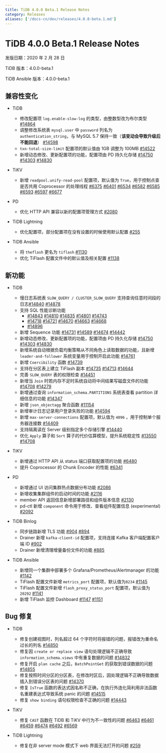 ```yaml
---
title: TiDB 4.0.0 Beta.1 Release Notes
category: Releases
aliases: ['/docs-cn/dev/releases/4.0.0-beta.1.md']
---
```


# TiDB 4.0.0 Beta.1 Release Notes

发版日期：2020 年 2 月 28 日

TiDB 版本：4.0.0-beta.1

TiDB Ansible 版本：4.0.0-beta.1

## 兼容性变化

* TiDB
    + 修改配置项 `log.enable-slow-log` 的类型，由整数型改为布尔类型 [#14864](https://github.com/pingcap/tidb/pull/14864)
    + 调整修改系统表 `mysql.user` 中 `password` 列名为 `authentication_string`，与 MySQL 5.7 保持一致（**该变动会导致升级后不能回退**） [#14598](https://github.com/pingcap/tidb/pull/14598)
    + `txn-total-size-limit` 配置项的默认值由 1GB 调整为 100MB [#14522](https://github.com/pingcap/tidb/pull/14522)
    + 新增动态修改、更新配置项的功能，配置项由 PD 持久化存储 [#14750](https://github.com/pingcap/tidb/pull/14750) [#14303](https://github.com/pingcap/tidb/pull/14303) [#14830](https://github.com/pingcap/tidb/pull/14830)

* TiKV
    + 新增 `readpool.unify-read-pool` 配置项，默认值为 `True`，用于控制点查是否共用 Coprocessor 的处理线程 [#6375](https://github.com/tikv/tikv/pull/6375) [#6401](https://github.com/tikv/tikv/pull/6401) [#6534](https://github.com/tikv/tikv/pull/6534) [#6582](https://github.com/tikv/tikv/pull/6582) [#6585](https://github.com/tikv/tikv/pull/6585) [#6593](https://github.com/tikv/tikv/pull/6593) [#6597](https://github.com/tikv/tikv/pull/6597) [#6677](https://github.com/tikv/tikv/pull/6677)

* PD
    + 优化 HTTP API 兼容以新的配置项管理方式 [#2080](https://github.com/pingcap/pd/pull/2080)

* TiDB Lightning
    + 优化配置项，部分配置项在没有设置的时候使用默认配置 [#255](https://github.com/pingcap/tidb-lightning/pull/255)

* TiDB Ansible
    + 将 `theflash` 更名为 `tiflash` [#1130](https://github.com/pingcap/tidb-ansible/pull/1130)
    + 优化 TiFlash 配置文件中的默认值及相关配置 [#1138](https://github.com/pingcap/tidb-ansible/pull/1138)

## 新功能

* TiDB
    + 慢日志系统表 `SLOW_QUERY / CLUSTER_SLOW_QUERY` 支持查询任意时间段的日志[#14840](https://github.com/pingcap/tidb/pull/14840) [#14878](https://github.com/pingcap/tidb/pull/14878)
    + 支持 SQL 性能诊断功能
        - [#14843](https://github.com/pingcap/tidb/pull/14843) [#14810](https://github.com/pingcap/tidb/pull/14810) [#14835](https://github.com/pingcap/tidb/pull/14835) [#14801](https://github.com/pingcap/tidb/pull/14801) [#14743](https://github.com/pingcap/tidb/pull/14743)
        - [#14718](https://github.com/pingcap/tidb/pull/14718) [#14721](https://github.com/pingcap/tidb/pull/14721) [#14670](https://github.com/pingcap/tidb/pull/14670) [#14663](https://github.com/pingcap/tidb/pull/14663) [#14668](https://github.com/pingcap/tidb/pull/14668)
        - [#14896](https://github.com/pingcap/tidb/pull/14896)
    + 新增 Sequence 功能 [#14731](https://github.com/pingcap/tidb/pull/14731) [#14589](https://github.com/pingcap/tidb/pull/14589) [#14674](https://github.com/pingcap/tidb/pull/14674) [#14442](https://github.com/pingcap/tidb/pull/14442)
    + 新增动态修改、更新配置项的功能，配置项由 PD 持久化存储 [#14750](https://github.com/pingcap/tidb/pull/14750) [#14303](https://github.com/pingcap/tidb/pull/14303) [#14830](https://github.com/pingcap/tidb/pull/14830)
    + 新增系统自动根据负载均衡策略从不同角色上读取数据的功能，且新增 `leader-and-follower` 系统变量用于控制开启此功能 [#14761](https://github.com/pingcap/tidb/pull/14761)
    + 新增 `Coercibility` 函数 [#14739](https://github.com/pingcap/tidb/pull/14739)
    + 支持在分区表上建立 TiFlash 副本 [#14735](https://github.com/pingcap/tidb/pull/14735) [#14713](https://github.com/pingcap/tidb/pull/14713) [#14644](https://github.com/pingcap/tidb/pull/14644)
    + 完善 `SLOW_QUERY` 表的权限检查 [#14451](https://github.com/pingcap/tidb/pull/14451)
    + 新增当 `Join` 时若内存不足时系统自动将中间结果写磁盘文件的功能 [#14708](https://github.com/pingcap/tidb/pull/14708) [#14279](https://github.com/pingcap/tidb/pull/14279)
    + 新增通过查询 `information_schema.PARTITIONS` 系统表查看 partition 详细信息的功能 [#14347](https://github.com/pingcap/tidb/pull/14347)
    + 新增 `json_objectagg` 聚合函数 [#11154](https://github.com/pingcap/tidb/pull/11154)
    + 新增审计日志记录用户登录失败的功能 [#14594](https://github.com/pingcap/tidb/pull/14594)
    + 新增 `max-server-connections` 配置项，默认值为 `4096` ，用于控制单个服务器连接数 [#14409](https://github.com/pingcap/tidb/pull/14409)
    + 支持隔离读在 Server 级别指定多个存储引擎 [#14440](https://github.com/pingcap/tidb/pull/14440)
    + 优化 `Apply` 算子和 `Sort` 算子的代价估算模型，提升系统稳定性 [#13550](https://github.com/pingcap/tidb/pull/13550) [#14708](https://github.com/pingcap/tidb/pull/14708)

* TiKV
    + 新增通过 HTTP API 从 status 端口获取配置项的功能 [#6480](https://github.com/tikv/tikv/pull/6480)
    + 提升 Coprocessor 的 Chunk Encoder 的性能 [#6341](https://github.com/tikv/tikv/pull/6341)

* PD
    + 新增通过 UI 访问集群热点数据分布功能 [#2086](https://github.com/pingcap/pd/pull/2086)
    + 新增收集集群组件的启动时间的功能 [#2116](https://github.com/pingcap/pd/pull/2116)
    + member API 返回信息新增部署路径和组件版本信息 [#2130](https://github.com/pingcap/pd/pull/2130)
    + pd-ctl 新增 `component` 命令用于修改、查看组件配置信息 (experimental) [#2092](https://github.com/pingcap/pd/pull/2092)

* TiDB Binlog
    + 同步链路新增 TLS 功能 [#904](https://github.com/pingcap/tidb-binlog/pull/904) [#894](https://github.com/pingcap/tidb-binlog/pull/894)
    + Drainer 新增 `kafka-client-id` 配置项，支持连接 Kafka 客户端配置客户端 ID [#902](https://github.com/pingcap/tidb-binlog/pull/902)
    + Drainer 新增清理增量备份文件的功能 [#885](https://github.com/pingcap/tidb-binlog/pull/885)

* TiDB Ansible
    + 新增同一个集群中部署多个 Grafana/Prometheus/Alertmanager 的功能 [#1142](https://github.com/pingcap/tidb-ansible/pull/1142)
    + TiFlash 配置文件新增 `metrics_port` 配置项，默认值为`8234` [#1145](https://github.com/pingcap/tidb-ansible/pull/1145)
    + TiFlash 配置文件新增 `flash_proxy_status_port` 配置项，默认值为 `20292` [#1141](https://github.com/pingcap/tidb-ansible/pull/1141)
    + 新增 TiFlash 监控 Dashboard [#1147](https://github.com/pingcap/tidb-ansible/pull/1147) [#1151](https://github.com/pingcap/tidb-ansible/pull/1151)

## Bug 修复

* TiDB
    + 修复创建视图时，列名超过 64 个字符时将报错的问题，报错改为重命名过长的列名 [#14850](https://github.com/pingcap/tidb/pull/14850)
    + 修复因 `create or replace view` 语句处理逻辑不正确导致 `information_schema.views` 中有重复数据的问题 [#14832](https://github.com/pingcap/tidb/pull/14832)
    + 修复开启 `plan cache` 之后，`BatchPointGet` 的获取到错误数据的问题 [#14855](https://github.com/pingcap/tidb/pull/14855)
    + 修复按照时间分区的分区表，在修改时区后，因处理逻辑不正确导致数据插入到错误分区表的问题 [#14370](https://github.com/pingcap/tidb/pull/14370)
    + 修复 `IsTrue` 函数的表达式因名称不正确，在执行外连化简利用非法函数名重建表达式导致系统 panic 的问题 [#14515](https://github.com/pingcap/tidb/pull/14515)
    + 修复 `show binding` 语句权限检查不正确的问题 [#14443](https://github.com/pingcap/tidb/pull/14443)

* TiKV
    + 修复 `CAST` 函数在 TiDB 和 TiKV 中行为不一致性的问题 [#6463](https://github.com/tikv/tikv/pull/6463) [#6461](https://github.com/tikv/tikv/pull/6461) [#6459](https://github.com/tikv/tikv/pull/6459) [#6474](https://github.com/tikv/tikv/pull/6474) [#6492](https://github.com/tikv/tikv/pull/6492) [#6569](https://github.com/tikv/tikv/pull/6569)

* TiDB Lightning
    + 修复在非 server mode 模式下 web 界面无法打开的问题 [#259](https://github.com/pingcap/tidb-lightning/pull/259)
